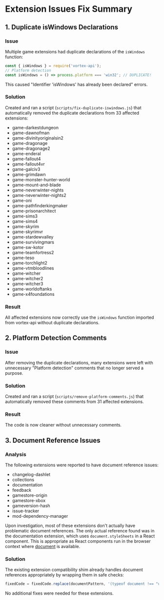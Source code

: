 # Extension Issues Fix Summary

## 1. Duplicate isWindows Declarations

### Issue
Multiple game extensions had duplicate declarations of the `isWindows` function:
```javascript
const { isWindows } = require('vortex-api');
// Platform detection
const isWindows = () => process.platform === 'win32'; // DUPLICATE!
```

This caused "Identifier 'isWindows' has already been declared" errors.

### Solution
Created and ran a script (`scripts/fix-duplicate-iswindows.js`) that automatically removed the duplicate declarations from 33 affected extensions:
- game-darkestdungeon
- game-dawnofman
- game-divinityoriginalsin2
- game-dragonage
- game-dragonage2
- game-enderal
- game-fallout4
- game-fallout4vr
- game-galciv3
- game-grimdawn
- game-monster-hunter-world
- game-mount-and-blade
- game-neverwinter-nights
- game-neverwinter-nights2
- game-oni
- game-pathfinderkingmaker
- game-prisonarchitect
- game-sims3
- game-sims4
- game-skyrim
- game-skyrimvr
- game-stardewvalley
- game-survivingmars
- game-sw-kotor
- game-teamfortress2
- game-teso
- game-torchlight2
- game-vtmbloodlines
- game-witcher
- game-witcher2
- game-witcher3
- game-worldoftanks
- game-x4foundations

### Result
All affected extensions now correctly use the `isWindows` function imported from vortex-api without duplicate declarations.

## 2. Platform Detection Comments

### Issue
After removing the duplicate declarations, many extensions were left with unnecessary "Platform detection" comments that no longer served a purpose.

### Solution
Created and ran a script (`scripts/remove-platform-comments.js`) that automatically removed these comments from 31 affected extensions.

### Result
The code is now cleaner without unnecessary comments.

## 3. Document Reference Issues

### Analysis
The following extensions were reported to have document reference issues:
- changelog-dashlet
- collections
- documentation
- feedback
- gamestore-origin
- gamestore-xbox
- gameversion-hash
- issue-tracker
- mod-dependency-manager

Upon investigation, most of these extensions don't actually have problematic document references. The only actual reference found was in the documentation extension, which uses `document.styleSheets` in a React component. This is appropriate as React components run in the browser context where [document](file:///Users/veland/Downloads/vortex/node_modules/@types/node/globals.d.ts#L195-L195) is available.

### Solution
The existing extension compatibility shim already handles document references appropriately by wrapping them in safe checks:
```javascript
fixedCode = fixedCode.replace(documentPattern, '(typeof document !== "undefined" ? document : undefined)');
```

No additional fixes were needed for these extensions.